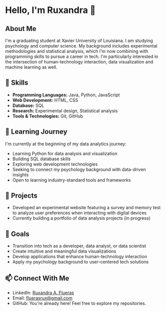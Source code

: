 
# Hello, I'm Ruxandra 👋

## About Me
I'm a graduating student at Xavier University of Louisiana.
I am studying psychology and computer science.
My background includes experimental methodologies and statistical analysis, which I'm now combining with programming skills to pursue a career in tech. 
I'm particularly interested in the intersection of human-technology interaction, data visualization and machine learning as well.

## 🔧 Skills
- **Programming Languages:** Java, Python, JavaScript
- **Web Development:** HTML, CSS 
- **Database:** SQL
- **Research:** Experimental design, Statistical analysis
- **Tools & Technologies:** Git, GitHub

## 🌱 Learning Journey
I'm currently at the beginning of my data analytics journey:
- Learning Python for data analysis and visualization
- Building SQL database skills
- Exploring web development technologies
- Seeking to connect my psychology background with data-driven insights
- Open to learning industry-standard tools and frameworks

## 💼 Projects
- Developed an experimental website featuring a survey and memory test to analyze user preferences when interacting with digital devices
- Currently building a portfolio of data analysis projects (in progress)

## 🚀 Goals
- Transition into tech as a developer, data analyst, or data scientist
- Create intuitive and meaningful data visualizations
- Develop applications that enhance human-technology interaction
- Apply my psychology background to user-centered tech solutions

## 📫 Connect With Me
- LinkedIn: [Ruxandra A. Flueras](https://www.linkedin.com/in/ruxandra-a-flueras/)
- Email: fluerasrux@gmail.com
- GitHub: You're already here! Feel free to explore my repositories.
